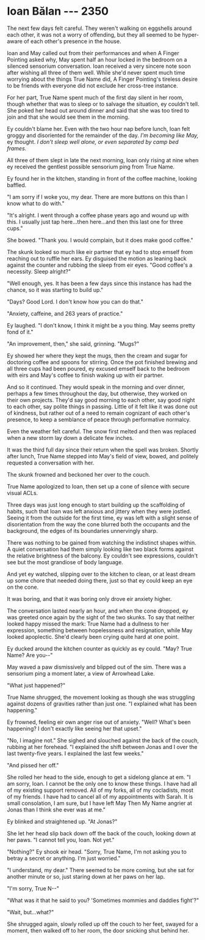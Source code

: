 # Ioan Bălan --- 2350

The next few days felt careful. They weren't walking on eggshells around each other, it was not a worry of offending, but they all seemed to be hyper-aware of each other's presence in the house.

Ioan and May called out from their performances and when A Finger Pointing asked why, May spent half an hour locked in the bedroom on a silenced sensorium conversation. Ioan received a very sincere note soon after wishing all three of them well. While she'd never spent much time worrying about the things True Name did, A Finger Pointing's tireless desire to be friends with everyone did not exclude her cross-tree instance.

For her part, True Name spent much of the first day silent in her room, though whether that was to sleep or to salvage the situation, ey couldn't tell. She poked her head out around dinner and said that she was too tired to join and that she would see them in the morning. 

Ey couldn't blame her. Even with the two hour nap before lunch, Ioan felt groggy and disoriented for the remainder of the day. *I'm becoming like May,* ey thought. *I don't sleep well alone, or even separated by camp bed frames.*

All three of them slept in late the next morning, Ioan only rising at nine when ey received the gentlest possible sensorium ping from True Name.

Ey found her in the kitchen, standing in front of the coffee machine, looking baffled.

"I am sorry if I woke you, my dear. There are more buttons on this than I know what to do with."

"It's alright. I went through a coffee phase years ago and wound up with this. I usually just tap here...then here...and then this last one for three cups."

She bowed. "Thank you. I would complain, but it does make good coffee."

The skunk looked so much like eir partner that ey had to stop emself from reaching out to ruffle her ears. Ey disguised the motion as leaning back against the counter and rubbing the sleep from eir eyes. "Good coffee's a necessity. Sleep alright?"

"Well enough, yes. It has been a few days since this instance has had the chance, so it was starting to build up."

"Days? Good Lord. I don't know how you can do that."

"Anxiety, caffeine, and 263 years of practice."

Ey laughed. "I don't know, I think it might be a you thing. May seems pretty fond of it."

"An improvement, then," she said, grinning. "Mugs?"

Ey showed her where they kept the mugs, then the cream and sugar for doctoring coffee and spoons for stirring. Once the pot finished brewing and all three cups had been poured, ey excused emself back to the bedroom with eirs and May's coffee to finish waking up with eir partner.

And so it continued. They would speak in the morning and over dinner, perhaps a few times throughout the day, but otherwise, they worked on their own projects. They'd say good morning to each other, say good night to each other, say polite things in passing. Little of it felt like it was done out of kindness, but rather out of a need to remain cognizant of each other's presence, to keep a semblance of peace through performative normalcy.

Even the weather felt careful. The snow first melted and then was replaced when a new storm lay down a delicate few inches.

It was the third full day since their return when the spell was broken. Shortly after lunch, True Name stepped into May's field of view, bowed, and politely requested a conversation with her.

The skunk frowned and beckoned her over to the couch.

True Name apologized to Ioan, then set up a cone of silence with secure visual ACLs.

Three days was just long enough to start building up the scaffolding of habits, such that Ioan was left anxious and jittery when they were jostled. Seeing it from the outside for the first time, ey was left with a slight sense of disorientation from the way the cone blurred both the occupants and the background, the edges of its boundaries unnervingly sharp.

There was nothing to be gained from watching the indistinct shapes within. A quiet conversation had them simply looking like two black forms against the relative brightness of the balcony. Ey couldn't see expressions, couldn't see but the most grandiose of body language.

And yet ey watched, slipping over to the kitchen to clean, or at least dream up some chore that needed doing there, just so that ey could keep an eye on the cone.

It was boring, and that it was boring only drove eir anxiety higher.

The conversation lasted nearly an hour, and when the cone dropped, ey was greeted once again by the sight of the two skunks. To say that neither looked happy missed the mark: True Name had a dullness to her expression, something between hopelessness and resignation, while May looked apoplectic. She'd clearly been crying quite hard at one point.

Ey ducked around the kitchen counter as quickly as ey could. "May? True Name? Are you--"

May waved a paw dismissively and blipped out of the sim. There was a sensorium ping a moment later, a view of Arrowhead Lake.

"What just happened?"

True Name shrugged, the movement looking as though she was struggling against dozens of gravities rather than just one. "I explained what has been happening."

Ey frowned, feeling eir own anger rise out of anxiety. "Well? What's been happening? I don't exactly like seeing her that upset."

"No, I imagine not." She sighed and slouched against the back of the couch, rubbing at her forehead. "I explained the shift between Jonas and I over the last twenty-five years. I explained the last few weeks."

"And pissed her off."

She rolled her head to the side, enough to get a sidelong glance at em. "I am sorry, Ioan. I cannot be the only one to know these things. I have had all of my existing support removed. All of my forks, all of my cocladists, most of my friends. I have had to cancel all of my appointments with Sarah. It is small consolation, I am sure, but I have left May Then My Name angrier at Jonas than I think she ever was at me."

Ey blinked and straightened up. "At Jonas?"

She let her head slip back down off the back of the couch, looking down at her paws. "I cannot tell you, Ioan. Not yet."

"Nothing?" Ey shook eir head. "Sorry, True Name, I'm not asking you to betray a secret or anything. I'm just worried."

"I understand, my dear." There seemed to be more coming, but she sat for another minute or so, just staring down at her paws on her lap.

"I'm sorry, True N--"

"What was it that he said to you? 'Sometimes mommies and daddies fight'?"

"Wait, but...what?"

She shrugged again, slowly rolled up off the couch to her feet, swayed for a moment, then walked off to her room, the door snicking shut behind her.
